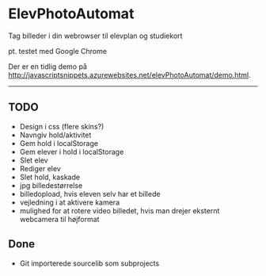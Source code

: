 ElevPhotoAutomat
================

Tag billeder i din webrowser til elevplan og studiekort

pt. testet med Google Chrome

Der er en tidlig demo på http://javascriptsnippets.azurewebsites.net/elevPhotoAutomat/demo.html.
____
TODO
----	
* Design i css (flere skins?)
* Navngiv hold/aktivitet
* Gem hold i localStorage
* Gem elever i hold i localStorage
* Slet elev
* Rediger elev
* Slet hold, kaskade
* jpg billedestørrelse
* billedopload, hvis eleven selv har et billede
* vejledning i at aktivere kamera
* mulighed for at rotere video billedet, 
	hvis man drejer eksternt webcamera til højformat

Done
----
* Git importerede sourcelib som subprojects
